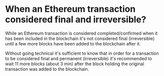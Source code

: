 # When an Ethereum transaction considered final and irreversible?

While an Ethereum transaction is considered completed/confirmed when it has been included in the blockchain it's not considered final (irreversible) until a few more blocks have been added to the blockchain after it.

Without going technical it's sufficient to know that in order for a transaction to be considered final and permanent (irreversible) it's recommended to wait 11 more blocks (about 3 min) after the block holding the original transaction was added to the blockchain.